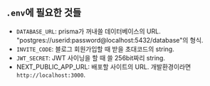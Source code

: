 ## `.env`에 필요한 것들

- `DATABASE_URL`: prisma가 꺼내쓸 데이터베이스의 URL. "postgres://userid:password@localhost:5432/database"의 형식.
- `INVITE_CODE`: 블로그 회원가입할 때 받을 초대코드의 string.
- `JWT_SECRET`: JWT 사이닝을 할 때 쓸 256bit짜리 string.
- NEXT_PUBLIC_APP_URL: 배포할 사이트의 URL. 개발환경이라면 `http://localhost:3000`.
